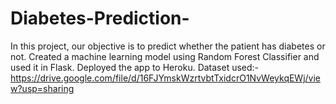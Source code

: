 # Diabetes-Prediction-
In this project, our objective is to predict whether the patient has diabetes or not.
Created a machine learning model using Random Forest Classifier and used it in Flask. 
Deployed the app to Heroku.
Dataset used:- https://drive.google.com/file/d/16FJYmskWzrtvbtTxidcrO1NvWeykqEWj/view?usp=sharing

